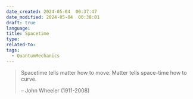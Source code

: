 ```yaml
---
date_created: 2024-05-04  00:37:47
date_modified: 2024-05-04  00:38:01
draft: true
language: 
title: Spacetime
type: 
related-to: 
tags:
  - QuantumMechanics
---
```



> Spacetime tells matter how to move.
> Matter tells space-time how to curve.
> 
> – John Wheeler (1911-2008)



